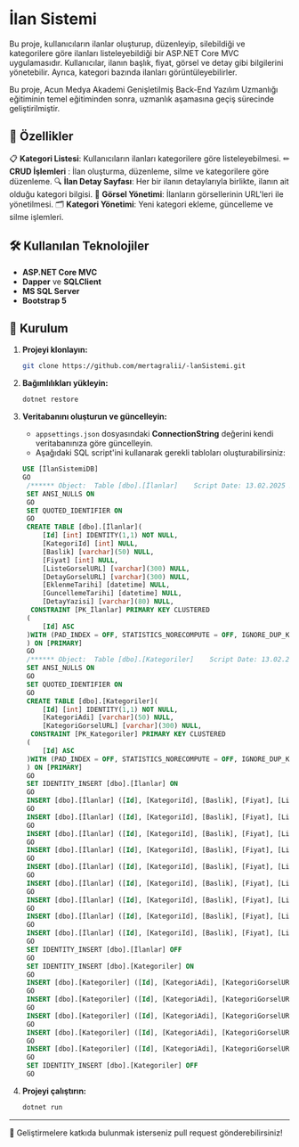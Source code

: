 # İlan Sistemi

Bu proje, kullanıcıların ilanlar oluşturup, düzenleyip, silebildiği ve kategorilere göre ilanları listeleyebildiği bir ASP.NET Core MVC uygulamasıdır. Kullanıcılar, ilanın başlık, fiyat, görsel ve detay gibi bilgilerini yönetebilir. Ayrıca, kategori bazında ilanları görüntüleyebilirler.

Bu proje, Acun Medya Akademi Genişletilmiş Back-End Yazılım Uzmanlığı eğitiminin temel eğitiminden sonra, uzmanlık aşamasına geçiş sürecinde geliştirilmiştir.

## 🚀 Özellikler

 📋 **Kategori Listesi**: Kullanıcıların ilanları kategorilere göre listeleyebilmesi.
 ✏ **CRUD İşlemleri** : İlan oluşturma, düzenleme, silme ve kategorilere göre düzenleme.
🔍 **İlan Detay Sayfası**: Her bir ilanın detaylarıyla birlikte, ilanın ait olduğu kategori bilgisi.
📸 **Görsel Yönetimi**: İlanların görsellerinin URL'leri ile yönetilmesi.
🗂 **Kategori Yönetimi**: Yeni kategori ekleme, güncelleme ve silme işlemleri.

## 🛠 Kullanılan Teknolojiler

- **ASP.NET Core MVC**
- **Dapper** ve **SQLClient** 
- **MS SQL Server**
- **Bootstrap 5**

## 📌 Kurulum

1. **Projeyi klonlayın:**
   ```sh
   git clone https://github.com/mertagralii/-lanSistemi.git
   ```
2. **Bağımlılıkları yükleyin:**
   ```sh
   dotnet restore
   ```
3. **Veritabanını oluşturun ve güncelleyin:**
   - `appsettings.json` dosyasındaki **ConnectionString** değerini kendi veritabanınıza göre güncelleyin.
   - Aşağıdaki SQL script'ini kullanarak gerekli tabloları oluşturabilirsiniz:

   ```sql
   USE [İlanSistemiDB]
   GO
    /****** Object:  Table [dbo].[İlanlar]    Script Date: 13.02.2025 20:28:30 ******/
    SET ANSI_NULLS ON
    GO
    SET QUOTED_IDENTIFIER ON
    GO
    CREATE TABLE [dbo].[İlanlar](
    	[Id] [int] IDENTITY(1,1) NOT NULL,
    	[KategoriId] [int] NULL,
    	[Baslik] [varchar](50) NULL,
    	[Fiyat] [int] NULL,
    	[ListeGorselURL] [varchar](300) NULL,
    	[DetayGorselURL] [varchar](300) NULL,
    	[EklenmeTarihi] [datetime] NULL,
    	[GuncellemeTarihi] [datetime] NULL,
    	[DetayYazisi] [varchar](80) NULL,
     CONSTRAINT [PK_İlanlar] PRIMARY KEY CLUSTERED 
    (
    	[Id] ASC
    )WITH (PAD_INDEX = OFF, STATISTICS_NORECOMPUTE = OFF, IGNORE_DUP_KEY = OFF, ALLOW_ROW_LOCKS = ON, ALLOW_PAGE_LOCKS = ON, OPTIMIZE_FOR_SEQUENTIAL_KEY = OFF) ON [PRIMARY]
    ) ON [PRIMARY]
    GO
    /****** Object:  Table [dbo].[Kategoriler]    Script Date: 13.02.2025 20:28:30 ******/
    SET ANSI_NULLS ON
    GO
    SET QUOTED_IDENTIFIER ON
    GO
    CREATE TABLE [dbo].[Kategoriler](
    	[Id] [int] IDENTITY(1,1) NOT NULL,
    	[KategoriAdi] [varchar](50) NULL,
    	[KategoriGorselURL] [varchar](300) NULL,
     CONSTRAINT [PK_Kategoriler] PRIMARY KEY CLUSTERED 
    (
    	[Id] ASC
    )WITH (PAD_INDEX = OFF, STATISTICS_NORECOMPUTE = OFF, IGNORE_DUP_KEY = OFF, ALLOW_ROW_LOCKS = ON, ALLOW_PAGE_LOCKS = ON, OPTIMIZE_FOR_SEQUENTIAL_KEY = OFF) ON [PRIMARY]
    ) ON [PRIMARY]
    GO
    SET IDENTITY_INSERT [dbo].[İlanlar] ON 
    GO
    INSERT [dbo].[İlanlar] ([Id], [KategoriId], [Baslik], [Fiyat], [ListeGorselURL], [DetayGorselURL], [EklenmeTarihi], [GuncellemeTarihi], [DetayYazisi]) VALUES (1, 1, N'Toyota Corolla', 5000, N'https://upload.wikimedia.org/wikipedia/commons/thumb/f/f6/Toyota_Corolla_Limousine_Hybrid_Genf_2019_1Y7A5576.jpg/800px-Toyota_Corolla_Limousine_Hybrid_Genf_2019_1Y7A5576.jpg', N'https://upload.wikimedia.org/wikipedia/commons/thumb/f/f6/Toyota_Corolla_Limousine_Hybrid_Genf_2019_1Y7A5576.jpg/800px-Toyota_Corolla_Limousine_Hybrid_Genf_2019_1Y7A5576.jpg', CAST(N'2025-02-12T00:00:00.000' AS DateTime), CAST(N'2025-02-12T14:36:55.117' AS DateTime), NULL)
    GO
    INSERT [dbo].[İlanlar] ([Id], [KategoriId], [Baslik], [Fiyat], [ListeGorselURL], [DetayGorselURL], [EklenmeTarihi], [GuncellemeTarihi], [DetayYazisi]) VALUES (2, 1, N'Mercedes C200', 6000, N'https://pladmin.mercedes-benz.com.tr/cdn/images/a-serisi.png', N'https://pladmin.mercedes-benz.com.tr/cdn/images/a-serisi.png', CAST(N'2020-02-12T00:00:00.000' AS DateTime), CAST(N'2025-02-12T14:37:10.587' AS DateTime), NULL)
    GO
    INSERT [dbo].[İlanlar] ([Id], [KategoriId], [Baslik], [Fiyat], [ListeGorselURL], [DetayGorselURL], [EklenmeTarihi], [GuncellemeTarihi], [DetayYazisi]) VALUES (3, 1, N'BMW İ20', 8000, N'https://i0.shbdn.com/photos/40/05/02/x5_1166400502s03.jpg', N'https://i0.shbdn.com/photos/40/05/02/x5_1166400502s03.jpg', CAST(N'2019-05-12T00:00:00.000' AS DateTime), CAST(N'2025-02-12T14:37:27.117' AS DateTime), NULL)
    GO
    INSERT [dbo].[İlanlar] ([Id], [KategoriId], [Baslik], [Fiyat], [ListeGorselURL], [DetayGorselURL], [EklenmeTarihi], [GuncellemeTarihi], [DetayYazisi]) VALUES (4, 2, N'İphone 16 Pro', 2000, N'https://bsimg.nl/images/apple-iphone-16-pro-128gb-zwart-eu_1.png/z3EBGhIBQcCUDb3cj0JaADp8MMU%3D/fit-in/257x400/filters%3Aformat%28png%29%3Aupscale%28%29', N'https://bsimg.nl/images/apple-iphone-16-pro-128gb-zwart-eu_1.png/z3EBGhIBQcCUDb3cj0JaADp8MMU%3D/fit-in/257x400/filters%3Aformat%28png%29%3Aupscale%28%29', CAST(N'2025-10-10T00:00:00.000' AS DateTime), CAST(N'2025-02-12T14:37:47.317' AS DateTime), NULL)
    GO
    INSERT [dbo].[İlanlar] ([Id], [KategoriId], [Baslik], [Fiyat], [ListeGorselURL], [DetayGorselURL], [EklenmeTarihi], [GuncellemeTarihi], [DetayYazisi]) VALUES (5, 3, N'Mac Pro', 9000, N'https://store.storeimages.cdn-apple.com/4668/as-images.apple.com/is/mbp16-silver-select-202410?wid=904&hei=840&fmt=png-alpha&.v=1728916322497', N'https://store.storeimages.cdn-apple.com/4668/as-images.apple.com/is/mbp16-silver-select-202410?wid=904&hei=840&fmt=png-alpha&.v=1728916322497', CAST(N'2022-11-06T00:00:00.000' AS DateTime), CAST(N'2025-02-12T14:38:21.940' AS DateTime), NULL)
    GO
    INSERT [dbo].[İlanlar] ([Id], [KategoriId], [Baslik], [Fiyat], [ListeGorselURL], [DetayGorselURL], [EklenmeTarihi], [GuncellemeTarihi], [DetayYazisi]) VALUES (6, 3, N'Huawei D16', 6000, N'https://consumer.huawei.com/dam/content/dam/huawei-cbg-site/common/mkt/pdp/admin-image/pc/matebook-d-16-2024/list/list-silver.png', N'https://consumer.huawei.com/dam/content/dam/huawei-cbg-site/common/mkt/pdp/admin-image/pc/matebook-d-16-2024/list/list-silver.png', CAST(N'2025-06-06T00:00:00.000' AS DateTime), CAST(N'2025-02-12T14:38:42.357' AS DateTime), NULL)
    GO
    INSERT [dbo].[İlanlar] ([Id], [KategoriId], [Baslik], [Fiyat], [ListeGorselURL], [DetayGorselURL], [EklenmeTarihi], [GuncellemeTarihi], [DetayYazisi]) VALUES (7, 4, N'İktidar', 50, N'https://img.kitapyurdu.com/v1/getImage/fn:11753520/wh:true/miw:200/mih:200', N'https://img.kitapyurdu.com/v1/getImage/fn:11753520/wh:true/miw:200/mih:200', CAST(N'2024-04-04T00:00:00.000' AS DateTime), CAST(N'2025-02-12T14:38:58.860' AS DateTime), NULL)
    GO
    INSERT [dbo].[İlanlar] ([Id], [KategoriId], [Baslik], [Fiyat], [ListeGorselURL], [DetayGorselURL], [EklenmeTarihi], [GuncellemeTarihi], [DetayYazisi]) VALUES (9, 4, N'Savaş ve Barış', 40, N'https://img.kitapyurdu.com/v1/getImage/fn:1186755/wh:true/wi:500', N'https://img.kitapyurdu.com/v1/getImage/fn:1186755/wh:true/wi:500', CAST(N'2020-08-11T00:00:00.000' AS DateTime), CAST(N'2025-02-12T14:42:04.910' AS DateTime), N'test')
    GO
    INSERT [dbo].[İlanlar] ([Id], [KategoriId], [Baslik], [Fiyat], [ListeGorselURL], [DetayGorselURL], [EklenmeTarihi], [GuncellemeTarihi], [DetayYazisi]) VALUES (12, 7, N'Test', 1000, N'https://encrypted-tbn0.gstatic.com/images?q=tbn:ANd9GcSdSvbwKZZAqE8SmUV3QD5Qy6M_epQuKkrfWw&s', N'https://encrypted-tbn0.gstatic.com/images?q=tbn:ANd9GcSdSvbwKZZAqE8SmUV3QD5Qy6M_epQuKkrfWw&s', CAST(N'2025-02-12T16:23:34.623' AS DateTime), NULL, NULL)
    GO
    SET IDENTITY_INSERT [dbo].[İlanlar] OFF
    GO
    SET IDENTITY_INSERT [dbo].[Kategoriler] ON 
    GO
    INSERT [dbo].[Kategoriler] ([Id], [KategoriAdi], [KategoriGorselURL]) VALUES (1, N'Otomobil', N'https://www.shutterstock.com/image-vector/car-icon-editable-vector-isolated-600nw-2478885391.jpg')
    GO
    INSERT [dbo].[Kategoriler] ([Id], [KategoriAdi], [KategoriGorselURL]) VALUES (2, N'Telefon', N'https://static.vecteezy.com/system/resources/thumbnails/003/720/476/small_2x/phone-icon-telephone-icon-symbol-for-app-and-messenger-vector.jpg')
    GO
    INSERT [dbo].[Kategoriler] ([Id], [KategoriAdi], [KategoriGorselURL]) VALUES (3, N'Bilgisayar', N'https://encrypted-tbn0.gstatic.com/images?q=tbn:ANd9GcTxXsF4PNq18RXAaW-iCW3GmZa3hIj5cD7Pbw&s')
    GO
    INSERT [dbo].[Kategoriler] ([Id], [KategoriAdi], [KategoriGorselURL]) VALUES (4, N'Kitap', N'https://cdn-icons-png.flaticon.com/512/4/4259.png')
    GO
    INSERT [dbo].[Kategoriler] ([Id], [KategoriAdi], [KategoriGorselURL]) VALUES (7, N'Çoçuk', N'https://cdn-icons-png.flaticon.com/512/4436/4436481.png')
    GO
    SET IDENTITY_INSERT [dbo].[Kategoriler] OFF
    GO

   ```

4. **Projeyi çalıştırın:**
   ```sh
   dotnet run
   ```
---

🎯 Geliştirmelere katkıda bulunmak isterseniz pull request gönderebilirsiniz!

